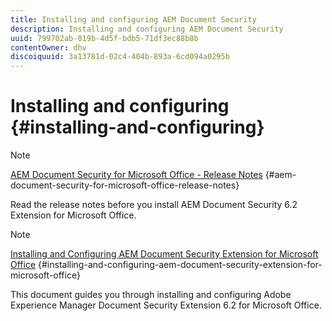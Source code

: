 ```yaml
---
title: Installing and configuring AEM Document Security
description: Installing and configuring AEM Document Security
uuid: 799702ab-019b-4d5f-bdb5-71df3ec88b8b
contentOwner: dhv
discoiquuid: 3a13781d-02c4-404b-893a-6cd094a0295b
---
```


# Installing and configuring {#installing-and-configuring}

>[!NOTE]
>
>[AEM Document Security for Microsoft Office - Release Notes](../document-security-extension-release-notes.md) {#aem-document-security-for-microsoft-office-release-notes}
>
>Read the release notes before you install AEM Document Security 6.2 Extension for Microsoft Office.

>[!NOTE]
>
>[Installing and Configuring AEM Document Security Extension for Microsoft Office](../installing-configuring-aemdsext.md) {#installing-and-configuring-aem-document-security-extension-for-microsoft-office}
>
>This document guides you through installing and configuring Adobe Experience Manager Document Security Extension 6.2 for Microsoft Office.

